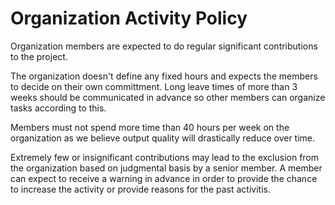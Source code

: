 # Organization Activity Policy

Organization members are expected to do regular significant contributions to the project. 

The organization doesn't define any fixed hours and expects the members to decide on their own committment. Long leave times of more than 3 weeks should be communicated in advance so other members can organize tasks according to this.

Members must not spend more time than 40 hours per week on the organization as we believe output quality will drastically reduce over time.

Extremely few or insignificant contributions may lead to the exclusion from the organization based on judgmental basis by a senior member. A member can expect to receive a warning in advance in order to provide the chance to increase the activity or provide reasons for the past activitis.